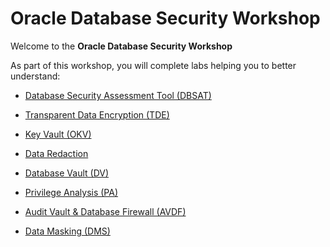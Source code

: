 # Oracle Database Security Workshop

Welcome to the **Oracle Database Security Workshop** 

As part of this workshop, you will complete labs helping you to better understand:

- [Database Security Assessment Tool (DBSAT)](Lab_Guides%2FDBSAT%2FREADME.md)
- [Transparent Data Encryption (TDE)](Lab_Guides/ASO/README.md)
- [Key Vault (OKV)](Lab_Guides/OKV/README.md)
- [Data Redaction](Lab_Guides/Redaction/README.md)

- [Database Vault (DV)](Lab_Guides/DV/README.md)
- [Privilege Analysis (PA)](Lab_Guides/PA/README.md)
- [Audit Vault & Database Firewall (AVDF)](Lab_Guides/AVDF/README.md)
- [Data Masking (DMS)](Lab_Guides/DMS/README.md)





